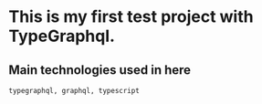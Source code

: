 # This is my first test project with TypeGraphql.  
## Main technologies used in here  
`typegraphql, graphql, typescript`
